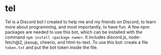 # tel
Tel is a Discord bot I created to help me and my friends on Discord, to learn more about programming, and most importantly, to have fun.
A few npm packages are needed to use this bot, which can be installed with the command `npm install <package name>`. It includes discord.js, node-fetch@2, jssoup, cheerio, and html-to-text.
To use this bot: create a file `token.txt` and put the bot token inside the file.
